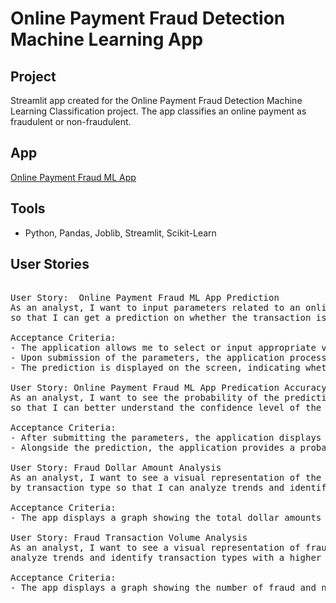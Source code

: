 # Online Payment Fraud Detection Machine Learning App

## Project
Streamlit app created for the Online Payment Fraud Detection Machine Learning Classification project.  The app classifies an online payment as fraudulent or non-fraudulent.

## App
[Online Payment Fraud ML App](https://urban-broccoli-opf-ds4hkcnyodocxxsqslo5xn.streamlit.app/)


## Tools
- Python, Pandas, Joblib, Streamlit, Scikit-Learn

## User Stories
<pre>

User Story:  Online Payment Fraud ML App Prediction
As an analyst, I want to input parameters related to an online payment transaction into an application, 
so that I can get a prediction on whether the transaction is possibly fraudulent. 

Acceptance Criteria:
- The application allows me to select or input appropriate values for each parameter.
- Upon submission of the parameters, the application processes the input and generates a prediction.
- The prediction is displayed on the screen, indicating whether the transaction is fraudulent.

User Story: Online Payment Fraud ML App Predication Accuracy
As an analyst, I want to see the probability of the prediction's accuracy alongside the prediction itself, 
so that I can better understand the confidence level of the model's output and make informed decisions.

Acceptance Criteria:
- After submitting the parameters, the application displays a prediction result indicating the likelihood of default.
- Alongside the prediction, the application provides a probability score representing the accuracy of the prediction.

User Story: Fraud Dollar Amount Analysis
As an analyst, I want to see a visual representation of the dollar amounts associated with fraud and non-fraud transactions
by transaction type so that I can analyze trends and identify transaction types with higher financial losses due to fraud.

Acceptance Criteria:
- The app displays a graph showing the total dollar amounts for fraud and non-fraud transactions, segmented by transaction type.

User Story: Fraud Transaction Volume Analysis
As an analyst, I want to see a visual representation of fraud versus non-fraud transactions by transaction type so that I can 
analyze trends and identify transaction types with a higher number of fraudulent transactions.

Acceptance Criteria:
- The app displays a graph showing the number of fraud and non-fraud transactions for each transaction type.

</pre>
